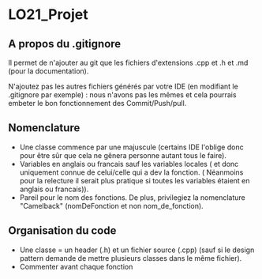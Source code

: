# LO21_Projet

## A propos du .gitignore 

Il permet de n'ajouter au git que les fichiers d'extensions .cpp et .h et .md (pour la documentation).

N'ajoutez pas les autres fichiers générés par votre IDE (en modifiant le .gitignore par exemple) : nous n'avons pas les mêmes et cela pourrais embeter le bon fonctionnement des Commit/Push/pull.

## Nomenclature

- Une classe commence par une majuscule (certains IDE l'oblige donc pour être sûr que cela ne gênera personne autant tous le faire).
- Variables en anglais ou francais sauf les variables locales ( et donc uniquement connue de celui/celle qui a dev la fonction. ( Néanmoins pour la relecture il serait plus pratique si toutes les variables étaient en anglais ou francais)).
- Pareil pour le nom des fonctions. De plus, privilegiez la nomenclature "Camelback" (nomDeFonction et non nom_de_fonction).

## Organisation du code

- Une classe = un header (.h) et un fichier source (.cpp) (sauf si le design pattern demande de mettre plusieurs classes dans le même fichier).
- Commenter avant chaque fonction




 
